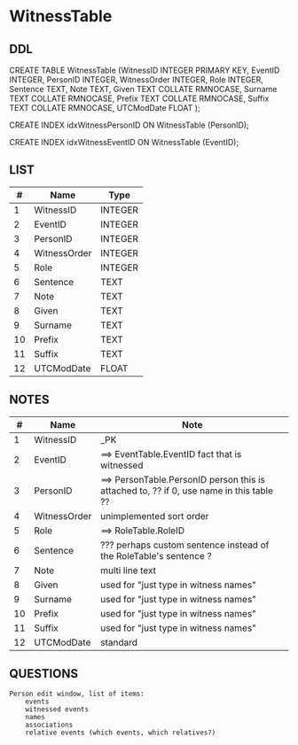 # WitnessTable

## DDL

CREATE TABLE WitnessTable (WitnessID INTEGER PRIMARY KEY, EventID INTEGER, PersonID INTEGER, WitnessOrder INTEGER, Role INTEGER, Sentence TEXT, Note TEXT, Given TEXT COLLATE RMNOCASE, Surname TEXT COLLATE RMNOCASE, Prefix TEXT COLLATE RMNOCASE, Suffix TEXT COLLATE RMNOCASE, UTCModDate FLOAT );

CREATE INDEX idxWitnessPersonID ON WitnessTable (PersonID);

CREATE INDEX idxWitnessEventID ON WitnessTable (EventID);

## LIST

| #  | Name          | Type      |
|----|---------------|-----------|
| 1  | WitnessID     | INTEGER
| 2  | EventID       | INTEGER
| 3  | PersonID      | INTEGER
| 4  | WitnessOrder  | INTEGER
| 5  | Role          | INTEGER
| 6  | Sentence      | TEXT
| 7  | Note          | TEXT
| 8  | Given         | TEXT
| 9  | Surname       | TEXT
| 10 | Prefix        | TEXT
| 11 | Suffix        | TEXT
| 12 | UTCModDate    | FLOAT

## NOTES

| #  | Name          | Note      |
|----|---------------|-----------|
| 1  | WitnessID     | _PK
| 2  | EventID       | ==> EventTable.EventID   fact that is witnessed
| 3  | PersonID      | ==> PersonTable.PersonID  person this is attached to,  ?? if 0, use name in this table ??
| 4  | WitnessOrder  | unimplemented        sort order
| 5  | Role          | ==>  RoleTable.RoleID
| 6  | Sentence      | ??? perhaps custom sentence instead of the RoleTable's sentence ?
| 7  | Note          | multi line text
| 8  | Given         | used for "just type in witness names"
| 9  | Surname       | used for "just type in witness names"
| 10 | Prefix        | used for "just type in witness names"
| 11 | Suffix        | used for "just type in witness names"
| 12 | UTCModDate    | standard

## QUESTIONS

````
Person edit window, list of items:
    events
    witnessed events
    names
    associations
    relative events (which events, which relatives?)

````
